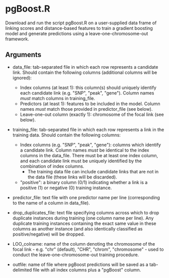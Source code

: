 # pgBoost.R

Download and run the script pgBoost.R on a user-supplied data frame of linking scores and distance-based features to train a gradient boosting model and generate predictions using a leave-one-chromosome-out framework.

## Arguments

- data_file: tab-separated file in which each row represents a candidate link. Should contain the following columns (additional columns will be ignored):
  - Index columns (at least 1): this column(s) should uniquely identify each candidate link (e.g. "SNP", "peak", "gene"). Column names _must_ match columns in training_file. 
  - Predictors (at least 1): features to be included in the model. Column names _must_ match those provided in predictor_file (see below).
  - Leave-one-out column (exactly 1): chromosome of the focal link (see below).
 
- training_file: tab-separated file in which each row represents a link in the training data. Should contain the following columns:
  - Index columns (e.g. "SNP", "peak", "gene"): columns which identify a candidate link. Column names _must_ be identical to the index columns in the data_file. There must be at least one index column, and each candidate link must be uniquely identified by the combination of index columns.
     - The training data file can include candidate links that are not in the data file (these links will be discarded).
  - "positive": a binary column (0/1) indicating whether a link is a positive (1) or negative (0) training instance.
 
- predictor_file: text file with one predictor name per line (corresponding to the name of a column in data_file).

- drop_duplicates_file: text file specifying columns across which to drop duplicate instances during training (one column name per line). Any duplicate training instances containing the exact same value in these columns as another instance (and also identically classified as positive/negative) will be dropped.

- LOO_colname: name of the column denoting the chromosome of the focal link - e.g. "chr" (default), "CHR", "chrom", "chromosome" - used to conduct the leave-one-chromosome-out training procedure.

- outfile: name of file where pgBoost predictions will be saved as a tab-delimited file with all index columns plus a "pgBoost" column.
